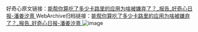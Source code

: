 好奇心原文链接：[能帮你算吃了多少卡路里的应用为啥被嫌弃了？_报告_好奇心日报-潘姜汐熹 ](https://www.qdaily.com/articles/9716.html)
WebArchive归档链接：[能帮你算吃了多少卡路里的应用为啥被嫌弃了？_报告_好奇心日报-潘姜汐熹 ](http://web.archive.org/web/20190623154810/https://www.qdaily.com/articles/9716.html)
![image](http://ww3.sinaimg.cn/large/007d5XDply1g3vgd4bsnnj30u02tlaoo)